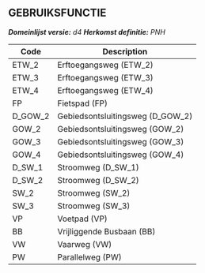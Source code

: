 ## GEBRUIKSFUNCTIE

*__Domeinlijst versie:__ d4*
*__Herkomst definitie:__ PNH*

|__Code__ |__Description__	|
|	---	|	---	|
| ETW_2 | Erftoegangsweg (ETW_2) |
| ETW_3 | Erftoegangsweg (ETW_3) |
| ETW_4 | Erftoegangsweg (ETW_4) |
| FP | Fietspad (FP) |
| D_GOW_2 | Gebiedsontsluitingsweg (D_GOW_2) |
| GOW_2 | Gebiedsontsluitingsweg (GOW_2) |
| GOW_3 | Gebiedsontsluitingsweg (GOW_3) |
| GOW_4 | Gebiedsontsluitingsweg (GOW_4) |
| D_SW_1 | Stroomweg (D_SW_1) |
| D_SW_2 | Stroomweg (D_SW_2) |
| SW_2 | Stroomweg (SW_2) |
| SW_3 | Stroomweg (SW_3) |
| VP | Voetpad (VP) |
| BB | Vrijliggende Busbaan (BB) |
| VW | Vaarweg (VW) |
| PW | Parallelweg (PW) |
